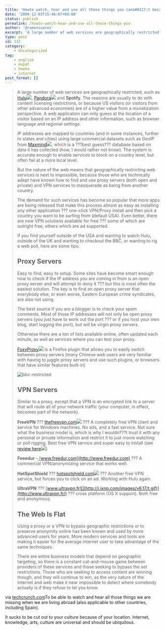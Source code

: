 ```yaml
---
title: 'Howto watch, hear and use all those things you can&#8217;t because of being abroad'
date: '2009-12-03T15:46:07+00:00'
status: publish
permalink: /howto-watch-hear-and-use-all-those-things-you
author: '@ramonsuarez'
excerpt: 'A large number of web services are geographically restricted, such as Hulu, Pandora and Spotify. The reasons are usually to do with content licensing restrictions, or because US visitors (or visitors from other advanced economies) are of a higher ...'
type: post
id: 132
category:
    - Uncategorized
tag:
    - english
    - expat
    - howto
    - internet
post_format: []
---
```

> A large number of web services are geographically restricted, such as [Hulu![](http://i.ixnp.com/images/v6.17/t.gif)](http://crunchbase.com/company/hulu), [Pandora![](http://i.ixnp.com/images/v6.17/t.gif)](http://crunchbase.com/company/pandora) and <a>Spotify</a>. The reasons are usually to do with content licensing restrictions, or because US visitors (or visitors from other advanced economies) are of a higher value from a monetization perspective. A web application can only guess at the location of a visitor based on an IP address and other information, such as browser language and regional settings.
> 
> IP addresses are mapped to countries (and in some instances, further to states and cities) using large commercial datasets such as GeoIP from [Maxmind![](http://i.ixnp.com/images/v6.17/t.gif)](http://www.maxmind.com/), which is a ???best guess??? database based on data it has collected (how, I would rather not know). The system is accurate enough to enable services to block on a country level, but often fail at a more local level.
> 
> But the nature of the web means that geographically restricting web services is next to impossible, because those who are technically adept have known how to find and use proxy servers (both open and private) and VPN services to masquerade as being from another country.
> 
> The demand for such services has become so popular that more apps are being released that make this process almost as easy as installing any other application ??? one-click VPN/Proxy install and then pick a country you want to be surfing from (default USA). Even better, there are now VPN solutions available for free ??? some of which are outright free, others which are ad supported.
> 
> If you find yourself outside of the USA and wanting to watch Hulu, outside of the UK and wanting to checkout the BBC, or wanting to rig a web poll, here are some tips:
> 
> ## Proxy Servers
> 
> Easy to find, easy to setup. Some sites have become smart enough now to check if the IP address you are coming in from is an open proxy server and will attempt to deny it ??? but this is most often the easiest solution. The key is to find an open proxy server that everybody else, or even worse, Eastern European crime syndicates, are also not using.
> 
> The best source if you are a blogger is to check your spam comments. Most of those IP addresses will not only be open proxy servers (you just have to work out the port ??? or if you host your own blog, start logging the port), but will be virgin proxy servers.
> 
> Otherwise there are a ton of lists available online, often updated each minute, as well as services where you can test your proxy.
> 
> [FoxyProxy![](http://i.ixnp.com/images/v6.17/t.gif)](http://foxyproxy.mozdev.org/) is a Firefox plugin that allows you to easily switch between proxy servers (many Chinese web users are very familiar with having to juggle proxy servers and use such plugins, or browsers that have similar features built-in)
> 
> ![bbc-restricted](http://cache0.techcrunch.com/wp-content/uploads/2009/10/bbc-restricted.jpg "bbc-restricted")
> 
> ## VPN Servers
> 
> Similar to a proxy, except that a VPN is an encrypted link to a server that will route all of your network traffic (your computer, in effect, becomes part of the network).
> 
> **FreeVPN** ??? [thefreevpn.com![](http://i.ixnp.com/images/v6.17/t.gif)](http://www.thefreevpn.com) ??? A completely free VPN client and service for Windows machines. No ads, and a fast service. Not sure what the business model is, which is why I wouldn???t trust it with any personal or private information and restrict it to just movie watching or poll rigging. Best free VPN service and super easy to install (see [review here![](http://i.ixnp.com/images/v6.17/t.gif)](http://www.addictivetips.com/windows-tips/free-vpn-client-freevpn/))
> 
> **Feeedur** –[ ](https://www.freedur.com/)[www.freedur.com](http://www.freedur.com) ??? A commercial VPN/anonymizing service that works well.
> 
> **HotSpotShield** ??? [hotspotshield.com![](http://i.ixnp.com/images/v6.17/t.gif)](http://www.hotspotshield.com/) ??? Another free VPN service, but forces you to click on an ad. Working with Hulu again.
> 
> **UltraVPN** ??? [www.ultravpn.fr![](http://i.ixnp.com/images/v6.17/t.gif)](http://www.ultravpn.fr/) ??? cross platform (OS X support). Both free and anonymous.
> 
> ## The Web Is Flat
> 
> Using a proxy or a VPN to bypass geographic restrictions or to preserve anonymity online has been known and used by more advanced users for years. More modern services and tools are making it easier for the average internet user to take advantage of the same techniques.
> 
> There are entire business models that depend on geographic targeting, so there is a constant cat-and-mouse game between providers of these services and those seeking to bypass the set restrictions. Those who are seeking to access content are winning though, and they will continue to win, as the very nature of the Internet and web make it near impossible to detect where somebody actually is if they refuse to let you know.

via [techcrunch.com](http://www.techcrunch.com/2009/10/05/internet-anonymizer-web-surf-vpn-hulu-pandora-spotify/)</div>To be able to watch and hear all those things we are missing when we are living abroad (also applicable to other countries, including Spain).

It sucks to be cut out to your culture because of your location. Internet, knowledge, arts, culture are universal and should be ubiquitous.

</div>
